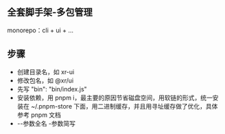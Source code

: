 ## 全套脚手架-多包管理
monorepo：cli + ui + ...

## 步骤
- 创建目录名，如 xr-ui
- 修改包名，如 @xr/ui
- 先写 "bin": "bin/index.js"
- 安装依赖，用 pnpm i，最主要的原因节省磁盘空间，用软链的形式，统一安装在 ~/.pnpm-store 下面，用二进制缓存，并且用寻址缓存做了优化，具体参考 pnpm 文档
- --参数全名 -参数简写
